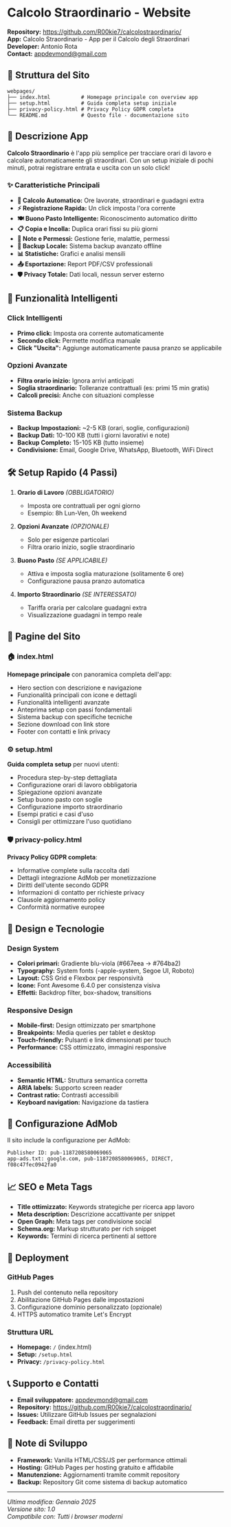 # Calcolo Straordinario - Website

**Repository:** https://github.com/R00kie7/calcolostraordinario/  
**App:** Calcolo Straordinario - App per il Calcolo degli Straordinari  
**Developer:** Antonio Rota  
**Contact:** appdevmond@gmail.com

## 📁 Struttura del Sito

```
webpages/
├── index.html          # Homepage principale con overview app
├── setup.html          # Guida completa setup iniziale
├── privacy-policy.html # Privacy Policy GDPR completa  
└── README.md           # Questo file - documentazione sito
```

## 🚀 Descrizione App

**Calcolo Straordinario** è l'app più semplice per tracciare orari di lavoro e calcolare automaticamente gli straordinari. Con un setup iniziale di pochi minuti, potrai registrare entrata e uscita con un solo click!

### ✨ Caratteristiche Principali

- **🎯 Calcolo Automatico:** Ore lavorate, straordinari e guadagni extra
- **⚡ Registrazione Rapida:** Un click imposta l'ora corrente 
- **🍽️ Buono Pasto Intelligente:** Riconoscimento automatico diritto
- **📋 Copia e Incolla:** Duplica orari fissi su più giorni
- **📝 Note e Permessi:** Gestione ferie, malattie, permessi
- **💾 Backup Locale:** Sistema backup avanzato offline
- **📊 Statistiche:** Grafici e analisi mensili
- **📤 Esportazione:** Report PDF/CSV professionali
- **🛡️ Privacy Totale:** Dati locali, nessun server esterno

## 📱 Funzionalità Intelligenti

### Click Intelligenti
- **Primo click:** Imposta ora corrente automaticamente
- **Secondo click:** Permette modifica manuale
- **Click "Uscita":** Aggiunge automaticamente pausa pranzo se applicabile

### Opzioni Avanzate
- **Filtra orario inizio:** Ignora arrivi anticipati
- **Soglia straordinario:** Tolleranze contrattuali (es: primi 15 min gratis)
- **Calcoli precisi:** Anche con situazioni complesse

### Sistema Backup
- **Backup Impostazioni:** ~2-5 KB (orari, soglie, configurazioni)
- **Backup Dati:** 10-100 KB (tutti i giorni lavorativi e note)
- **Backup Completo:** 15-105 KB (tutto insieme)
- **Condivisione:** Email, Google Drive, WhatsApp, Bluetooth, WiFi Direct

## 🛠️ Setup Rapido (4 Passi)

1. **Orario di Lavoro** *(OBBLIGATORIO)*
   - Imposta ore contrattuali per ogni giorno
   - Esempio: 8h Lun-Ven, 0h weekend

2. **Opzioni Avanzate** *(OPZIONALE)*
   - Solo per esigenze particolari
   - Filtra orario inizio, soglie straordinario

3. **Buono Pasto** *(SE APPLICABILE)*
   - Attiva e imposta soglia maturazione (solitamente 6 ore)
   - Configurazione pausa pranzo automatica

4. **Importo Straordinario** *(SE INTERESSATO)*
   - Tariffa oraria per calcolare guadagni extra
   - Visualizzazione guadagni in tempo reale

## 📄 Pagine del Sito

### 🏠 index.html
**Homepage principale** con panoramica completa dell'app:
- Hero section con descrizione e navigazione
- Funzionalità principali con icone e dettagli
- Funzionalità intelligenti avanzate
- Anteprima setup con passi fondamentali
- Sistema backup con specifiche tecniche
- Sezione download con link store
- Footer con contatti e link privacy

### ⚙️ setup.html
**Guida completa setup** per nuovi utenti:
- Procedura step-by-step dettagliata
- Configurazione orari di lavoro obbligatoria
- Spiegazione opzioni avanzate
- Setup buono pasto con soglie
- Configurazione importo straordinario
- Esempi pratici e casi d'uso
- Consigli per ottimizzare l'uso quotidiano

### 🛡️ privacy-policy.html
**Privacy Policy GDPR completa**:
- Informative complete sulla raccolta dati
- Dettagli integrazione AdMob per monetizzazione
- Diritti dell'utente secondo GDPR
- Informazioni di contatto per richieste privacy
- Clausole aggiornamento policy
- Conformità normative europee

## 🎨 Design e Tecnologie

### Design System
- **Colori primari:** Gradiente blu-viola (#667eea → #764ba2)
- **Typography:** System fonts (-apple-system, Segoe UI, Roboto)
- **Layout:** CSS Grid e Flexbox per responsività
- **Icone:** Font Awesome 6.4.0 per consistenza visiva
- **Effetti:** Backdrop filter, box-shadow, transitions

### Responsive Design
- **Mobile-first:** Design ottimizzato per smartphone
- **Breakpoints:** Media queries per tablet e desktop
- **Touch-friendly:** Pulsanti e link dimensionati per touch
- **Performance:** CSS ottimizzato, immagini responsive

### Accessibilità
- **Semantic HTML:** Struttura semantica corretta
- **ARIA labels:** Supporto screen reader
- **Contrast ratio:** Contrasti accessibili
- **Keyboard navigation:** Navigazione da tastiera

## 🔧 Configurazione AdMob

Il sito include la configurazione per AdMob:
```
Publisher ID: pub-1187208580069065
app-ads.txt: google.com, pub-1187208580069065, DIRECT, f08c47fec0942fa0
```

## 📈 SEO e Meta Tags

- **Title ottimizzato:** Keywords strategiche per ricerca app lavoro
- **Meta description:** Descrizione accattivante per snippet
- **Open Graph:** Meta tags per condivisione social
- **Schema.org:** Markup strutturato per rich snippet
- **Keywords:** Termini di ricerca pertinenti al settore

## 🚀 Deployment

### GitHub Pages
1. Push del contenuto nella repository
2. Abilitazione GitHub Pages dalle impostazioni
3. Configurazione dominio personalizzato (opzionale)
4. HTTPS automatico tramite Let's Encrypt

### Struttura URL
- **Homepage:** `/` (index.html)
- **Setup:** `/setup.html`
- **Privacy:** `/privacy-policy.html`

## 📞 Supporto e Contatti

- **Email sviluppatore:** appdevmond@gmail.com
- **Repository:** https://github.com/R00kie7/calcolostraordinario/
- **Issues:** Utilizzare GitHub Issues per segnalazioni
- **Feedback:** Email diretta per suggerimenti

## 📝 Note di Sviluppo

- **Framework:** Vanilla HTML/CSS/JS per performance ottimali
- **Hosting:** GitHub Pages per hosting gratuito e affidabile  
- **Manutenzione:** Aggiornamenti tramite commit repository
- **Backup:** Repository Git come sistema di backup automatico

---

*Ultima modifica: Gennaio 2025*  
*Versione sito: 1.0*  
*Compatibile con: Tutti i browser moderni*
